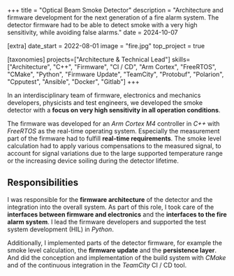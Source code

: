 +++
title = "Optical Beam Smoke Detector"
description = "Architecture and firmware development for the next generation of a fire alarm system. The detector firmware had to be able to detect smoke with a very high sensitivity, while avoiding false alarms."
date = 2024-10-07

[extra]
date_start = 2022-08-01
image = "fire.jpg"
top_project = true

[taxonomies]
projects=["Architecture & Technical Lead"]
skills=["Architecture", "C++", "Firmware", "CI / CD", "Arm Cortex", "FreeRTOS", "CMake", "Python", "Firmware Update", "TeamCity", "Protobuf", "Polarion", "Cpputest", "Ansible", "Docker", "Gitlab"]
+++

In an interdisciplinary team of firmware, electronics and mechanics developers, physicists and test engineers, we developed the smoke detector with a **focus on very high sensitivity in all operation conditions**.

The firmware was developed for an *Arm Cortex M4* controller in *C++* with *FreeRTOS* as the real-time operating system. Especially the measurement part of the firmware had to fulfill **real-time requirements**. The smoke level calculation had to apply various compensations to the measured signal, to account for signal variations due to the large supported temperature range or the increasing device soiling during the detector lifetime.

## Responsibilities

I was responsible for the **firmware architecture** of the detector and the
integration into the overall system. As part of this role,
I took care of the **interfaces between firmware and electronics** and the **interfaces
to the fire alarm system**. I lead the firmware
developers and supported the test system development (HIL) in *Python*.

Additionally, I implemented parts of the detector firmware, for example the smoke
level calculation, the **firmware update** and the **persistence layer**.
And did the conception and implementation of the build system with *CMake* and of the
continuous integration in the *TeamCity* CI / CD tool.
